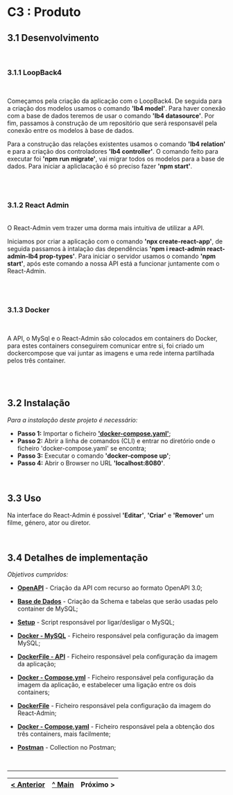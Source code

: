 # C3 : Produto


## 3.1 Desenvolvimento 
<br>

### 3.1.1 LoopBack4

<br>

Começamos pela criação da aplicação com o LoopBack4. De seguida para a criação dos modelos usamos o comando **'lb4 model'**. Para haver conexão com a base de dados teremos de usar o comando **'lb4 datasource'**. 
Por fim, passamos à construção de um repositório que será responsavél pela conexão entre os modelos à base de dados. 

Para a construção das relações existentes usamos o comando **'lb4 relation'** e para a criação dos controladores **'lb4 controller'**.
O comando feito para executar foi **'npm run migrate'**, vai migrar todos os modelos para a base de dados. Para iniciar a apliclacação é só preciso fazer **'npm start'**.

<br>
<br>

### 3.1.2 React Admin
<br>
O React-Admin vem trazer uma dorma mais intuitiva de utilizar a API.

Iniciamos por criar a aplicação com o comando **'npx create-react-app'**, de seguida passamos à intalação das dependências **'npm i react-admin react-admin-lb4 prop-types'**. Para iniciar o servidor usamos o comando **'npm start'**, após este comando a nossa API está a funcionar juntamente com o React-Admin.


<br>
<br>

### 3.1.3 Docker
<br>

A API, o MySql e o React-Admin são colocados em containers do Docker, para estes containers conseguirem comunicar entre si, foi criado um dockercompose que vai juntar as imagens e uma rede interna partilhada pelos três container.

<br>
<br>

## 3.2 Instalação 

_Para a instalação deste projeto é necessário:_

* **Passo 1:** Importar o ficheiro **['docker-compose.yaml'](../docker-compose.yaml)**;
* **Passo 2:** Abrir a linha de comandos (CLI) e entrar no diretório onde o ficheiro 'docker-compose.yaml' se encontra;
* **Passo 3:** Executar o comando **'docker-compose up'**;
* **Passo 4:** Abrir o Browser no URL **'localhost:8080'**.

<br>

## 3.3 Uso 

Na interface do React-Admin é possivel **'Editar'**, **'Criar'** e **'Remover'** um filme, género, ator ou diretor.


<br>

## 3.4 Detalhes de implementação

_Objetivos cumpridos:_

* **[OpenAPI](../src/api/openapi.yaml)** - Criação da API com recurso ao formato OpenAPI 3.0;


* **[Base de Dados](../src/database.sql)** - Criação da Schema e tabelas que serão usadas pelo container de MySQL;

* **[Setup](../src/db/setup.sh)** - Script responsável por ligar/desligar o MySQL;

* **[Docker - MySQL](../src/dockerfile.mysql)** - Ficheiro responsável pela configuração da imagem MySQL;

* **[DockerFile - API](../src/dockerfile)** - Ficheiro responsável pela configuração da imagem da aplicação;

* **[Docker - Compose.yml](../src/docker-compose.yml)** - Ficheiro responsável pela configuração da imagem da aplicação, e estabelecer uma ligação entre os dois containers;

* **[DockerFile](../src/dockerfile)** - Ficheiro responsável pela configuração da imagem do React-Admin;

* **[Docker - Compose.yaml](../src/dockercompose.yaml)** - Ficheiro responsável pela a obtenção dos três containers, mais facilmente;

* **[Postman](../)** - Collection no Postman;



<br>




---
[< Anterior](c2.md) | [^ Main](../../../) | Próximo >
:--- | :---: | ---: 
